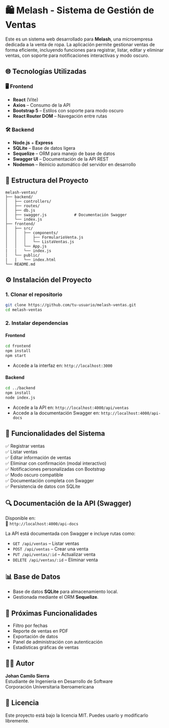 
# 🛍️ Melash - Sistema de Gestión de Ventas

Este es un sistema web desarrollado para **Melash**, una microempresa dedicada a la venta de ropa. La aplicación permite gestionar ventas de forma eficiente, incluyendo funciones para registrar, listar, editar y eliminar ventas, con soporte para notificaciones interactivas y modo oscuro. 

## 🌐 Tecnologías Utilizadas

### 🖥️ Frontend
- **React** (Vite)
- **Axios** – Consumo de la API
- **Bootstrap 5** – Estilos con soporte para modo oscuro
- **React Router DOM** – Navegación entre rutas

### 🛠️ Backend
- **Node.js** + **Express**
- **SQLite** – Base de datos ligera
- **Sequelize** – ORM para manejo de base de datos
- **Swagger UI** – Documentación de la API REST
- **Nodemon** – Reinicio automático del servidor en desarrollo

## 📁 Estructura del Proyecto

```
melash-ventas/
├── backend/
│   ├── controllers/
│   ├── routes/
│   ├── db.js
│   ├── swagger.js            # Documentación Swagger
│   └── index.js
├── frontend/
│   ├── src/
│   │   ├── components/
│   │   │   ├── FormularioVenta.js
│   │   │   └── ListaVentas.js
│   │   └── App.js
|   |   └── index.js
│   └── public/
|   |   └── index.html
└── README.md
```

## ⚙️ Instalación del Proyecto

### 1. Clonar el repositorio

```bash
git clone https://github.com/tu-usuario/melash-ventas.git
cd melash-ventas
```

### 2. Instalar dependencias

#### Frontend

```bash
cd frontend
npm install
npm start
```
- Accede a la interfaz en: `http://localhost:3000`

#### Backend

```bash
cd ../backend
npm install
node index.js
```

- Accede a la API en: `http://localhost:4000/api/ventas`
- Accede a la documentación Swagger en: `http://localhost:4000/api-docs`



## 🧩 Funcionalidades del Sistema

✅ Registrar ventas  
✅ Listar ventas  
✅ Editar información de ventas  
✅ Eliminar con confirmación (modal interactivo)  
✅ Notificaciones personalizadas con Bootstrap  
✅ Modo oscuro compatible  
✅ Documentación completa con Swagger  
✅ Persistencia de datos con SQLite

## 🔍 Documentación de la API (Swagger)

Disponible en:  
🔗 `http://localhost:4000/api-docs`

La API está documentada con Swagger e incluye rutas como:

- `GET /api/ventas` – Listar ventas
- `POST /api/ventas` – Crear una venta
- `PUT /api/ventas/:id` – Actualizar venta
- `DELETE /api/ventas/:id` – Eliminar venta

## 📊 Base de Datos

- Base de datos **SQLite** para almacenamiento local.
- Gestionada mediante el ORM **Sequelize**.

## 🚧 Próximas Funcionalidades

- Filtro por fechas
- Reporte de ventas en PDF
- Exportación de datos
- Panel de administración con autenticación
- Estadísticas gráficas de ventas

## 👨‍💻 Autor

**Johan Camilo Sierra**  
Estudiante de Ingeniería en Desarrollo de Software  
Corporación Universitaria Iberoamericana

## 📄 Licencia

Este proyecto está bajo la licencia MIT. Puedes usarlo y modificarlo libremente.
